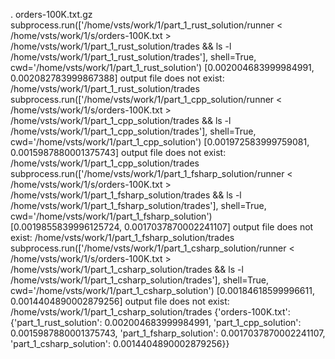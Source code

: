 .
orders-100K.txt.gz
subprocess.run(['/home/vsts/work/1/part_1_rust_solution/runner < /home/vsts/work/1/s/orders-100K.txt > /home/vsts/work/1/part_1_rust_solution/trades && ls -l /home/vsts/work/1/part_1_rust_solution/trades'], shell=True, cwd='/home/vsts/work/1/part_1_rust_solution')
[0.002004683999984991, 0.002082783999867388]
output file does not exist: /home/vsts/work/1/part_1_rust_solution/trades
subprocess.run(['/home/vsts/work/1/part_1_cpp_solution/runner < /home/vsts/work/1/s/orders-100K.txt > /home/vsts/work/1/part_1_cpp_solution/trades && ls -l /home/vsts/work/1/part_1_cpp_solution/trades'], shell=True, cwd='/home/vsts/work/1/part_1_cpp_solution')
[0.001972583999759081, 0.0015987880001375743]
output file does not exist: /home/vsts/work/1/part_1_cpp_solution/trades
subprocess.run(['/home/vsts/work/1/part_1_fsharp_solution/runner < /home/vsts/work/1/s/orders-100K.txt > /home/vsts/work/1/part_1_fsharp_solution/trades && ls -l /home/vsts/work/1/part_1_fsharp_solution/trades'], shell=True, cwd='/home/vsts/work/1/part_1_fsharp_solution')
[0.0019855839996125724, 0.0017037870002241107]
output file does not exist: /home/vsts/work/1/part_1_fsharp_solution/trades
subprocess.run(['/home/vsts/work/1/part_1_csharp_solution/runner < /home/vsts/work/1/s/orders-100K.txt > /home/vsts/work/1/part_1_csharp_solution/trades && ls -l /home/vsts/work/1/part_1_csharp_solution/trades'], shell=True, cwd='/home/vsts/work/1/part_1_csharp_solution')
[0.00184618599996611, 0.0014404890002879256]
output file does not exist: /home/vsts/work/1/part_1_csharp_solution/trades
{'orders-100K.txt': {'part_1_rust_solution': 0.002004683999984991, 'part_1_cpp_solution': 0.0015987880001375743, 'part_1_fsharp_solution': 0.0017037870002241107, 'part_1_csharp_solution': 0.0014404890002879256}}

